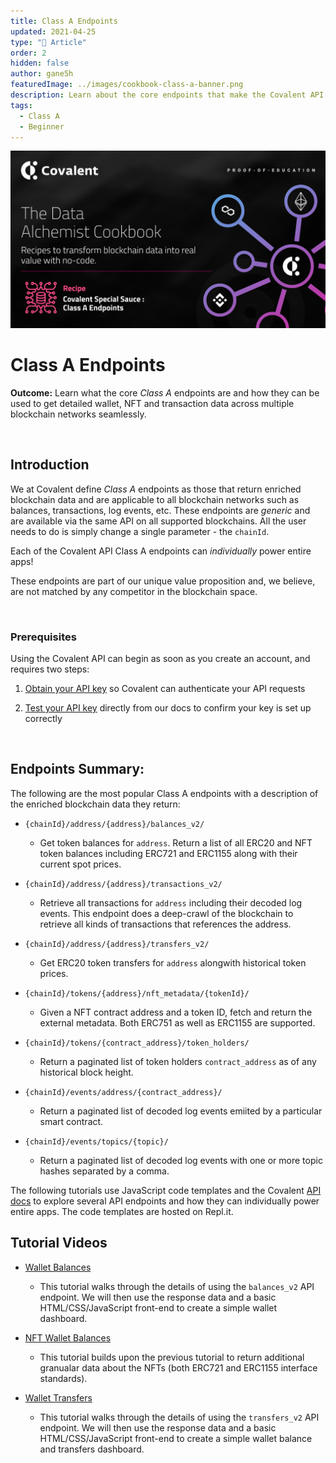 ```yaml
---
title: Class A Endpoints
updated: 2021-04-25
type: "📝 Article"
order: 2
hidden: false
author: gane5h
featuredImage: ../images/cookbook-class-a-banner.png
description: Learn about the core endpoints that make the Covalent API best-in-class.
tags: 
  - Class A
  - Beginner
---
```


![Class A Banner logo](../images/cookbook-class-a-banner.png)


# Class A Endpoints
<Aside>

**Outcome:** Learn what the core *Class A* endpoints are and how they can be used to get detailed wallet, NFT and transaction data across multiple blockchain networks seamlessly.

</Aside>

&nbsp;
## Introduction
We at Covalent define *Class A* endpoints as those that return enriched blockchain data and are applicable to all blockchain networks such as balances, transactions, log events, etc. These endpoints are *generic* and are available via the same API on all supported blockchains. All the user needs to do is simply change a single parameter - the `chainId`. 

<Aside>

Each of the Covalent API Class A endpoints can *individually* power entire apps!

</Aside>

These endpoints are part of our unique value proposition and, we believe, are not matched by any competitor in the blockchain space. 

&nbsp;
### Prerequisites

<Aside>

Using the Covalent API can begin as soon as you create an account, and requires two steps:

1. [Obtain your API key](https://www.covalenthq.com/platform/#/auth/register) so Covalent can authenticate your API requests

2. [Test your API key](https://www.covalenthq.com/docs/api/) directly from our docs to confirm your key is set up correctly

</Aside>

&nbsp;
## Endpoints Summary:
The following are the most popular Class A endpoints with a description of the enriched blockchain data they return: 

<Definitions>

- `{chainId}/address/{address}/balances_v2/`
  - Get token balances for `address`. Return a list of all ERC20 and NFT token balances including ERC721 and ERC1155 along with their current spot prices.

- `{chainId}/address/{address}/transactions_v2/`
  - Retrieve all transactions for `address` including their decoded log events. This endpoint does a deep-crawl of the blockchain to retrieve all kinds of transactions that references the address.

- `{chainId}/address/{address}/transfers_v2/`
  - Get ERC20 token transfers for `address` alongwith historical token prices.

- `{chainId}/tokens/{address}/nft_metadata/{tokenId}/`
  - Given a NFT contract address and a token ID, fetch and return the external metadata. Both ERC751 as well as ERC1155 are supported.

- `{chainId}/tokens/{contract_address}/token_holders/`
  - Return a paginated list of token holders `contract_address` as of any historical block height.

- `{chainId}/events/address/{contract_address}/`
  - Return a paginated list of decoded log events emiited by a particular smart contract.

- `{chainId}/events/topics/{topic}/`
  - Return a paginated list of decoded log events with one or more topic hashes separated by a comma.

</Definitions>


The following tutorials use JavaScript code templates and the Covalent [API docs](https://www.covalenthq.com/docs/api/#overview) to explore several API endpoints and how they can individually power entire apps. The code templates are hosted on Repl.it. 

## Tutorial Videos

<Definitions>

- [Wallet Balances](https://repl.it/@1millionwallets/Template-Wallet-Balance-Dashboard-JavaScript#README.md)
  - This tutorial walks through the details of using the `balances_v2` API endpoint. We will then use the response data and a basic HTML/CSS/JavaScript front-end to create a simple wallet dashboard.

- [NFT Wallet Balances](https://repl.it/@1millionwallets/Template-NFTWalletBalanceJS#README.md)
  - This tutorial builds upon the previous tutorial to return additional granualar data about the NFTs (both ERC721 and ERC1155 interface standards).

- [Wallet Transfers](https://repl.it/@1millionwallets/Template-Wallet-Balance-and-Transfers#README.md)
  - This tutorial walks through the details of using the `transfers_v2` API endpoint. We will then use the response data and a basic HTML/CSS/JavaScript front-end to create a simple wallet balance and transfers dashboard.

</Definitions>
